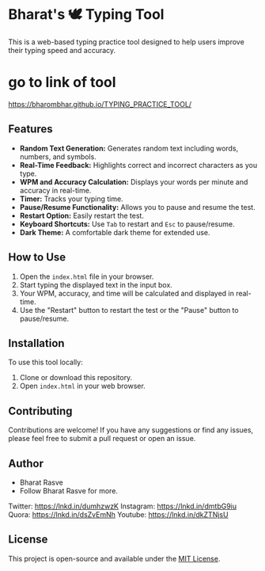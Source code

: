 # Bharat's 🕊 Typing Tool

This is a web-based typing practice tool designed to help users improve their typing speed and accuracy.
# go to link of tool
https://bharombhar.github.io/TYPING_PRACTICE_TOOL/

## Features

- **Random Text Generation:** Generates random text including words, numbers, and symbols.
- **Real-Time Feedback:** Highlights correct and incorrect characters as you type.
- **WPM and Accuracy Calculation:** Displays your words per minute and accuracy in real-time.
- **Timer:** Tracks your typing time.
- **Pause/Resume Functionality:** Allows you to pause and resume the test.
- **Restart Option:** Easily restart the test.
- **Keyboard Shortcuts:** Use `Tab` to restart and `Esc` to pause/resume.
- **Dark Theme:** A comfortable dark theme for extended use.

## How to Use

1. Open the `index.html` file in your browser.
2. Start typing the displayed text in the input box.
3. Your WPM, accuracy, and time will be calculated and displayed in real-time.
4. Use the "Restart" button to restart the test or the "Pause" button to pause/resume.

## Installation

To use this tool locally:

1. Clone or download this repository.
2. Open `index.html` in your web browser.

## Contributing

Contributions are welcome! If you have any suggestions or find any issues, please feel free to submit a pull request or open an issue.

## Author

- Bharat Rasve
- Follow Bharat Rasve for more.

Twitter: https://lnkd.in/dumhzwzK
Instagram: https://lnkd.in/dmtbG9iu
Quora: https://lnkd.in/dsZvEmNh
Youtube: https://lnkd.in/dkZTNjsU


## License

This project is open-source and available under the [MIT License](LICENSE).
